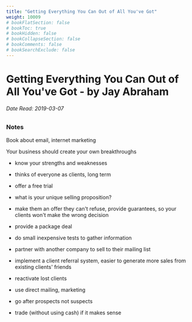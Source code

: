 ```yaml
---
title: "Getting Everything You Can Out of All You've Got"
weight: 10009
# bookFlatSection: false
# bookToc: true
# bookHidden: false
# bookCollapseSection: false
# bookComments: false
# bookSearchExclude: false
---
```


# Getting Everything You Can Out of All You've Got - by Jay Abraham

###### Date Read: 2019-03-07

### Notes

Book about email, internet marketing

Your business should create your own breakthroughs
- know your strengths and weaknesses
- thinks of everyone as clients, long term
- offer a free trial
- what is your unique selling proposition?
- make them an offer they can't refuse, provide guarantees, so your clients won't make the wrong decision
- provide a package deal
- do small inexpensive tests to gather information


- partner with another company to sell to their mailing list
- implement a client referral system, easier to generate more sales from existing clients' friends
- reactivate lost clients
- use direct mailing, marketing
- go after prospects not suspects
- trade (without using cash) if it makes sense
